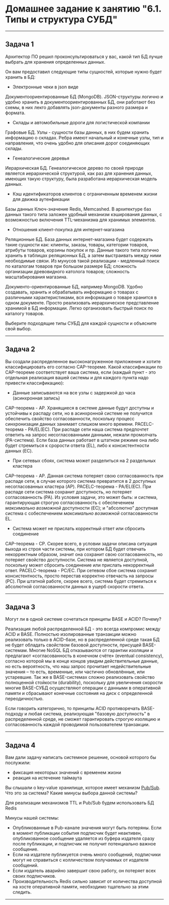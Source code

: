 # Домашнее задание к занятию "6.1. Типы и структура СУБД"

---
## Задача 1

Архитектор ПО решил проконсультироваться у вас, какой тип БД 
лучше выбрать для хранения определенных данных.

Он вам предоставил следующие типы сущностей, которые нужно будет хранить в БД:

- Электронные чеки в json виде

Документоориентированные БД (MongoDB). JSON-структуры логично и удобно хранить в документоориентированных БД, они работают без схемы, в них лекго добавлять json-документы разного размера и формата.

- Склады и автомобильные дороги для логистической компании

Графовые БД. Узлы - сущности базы данных, в них будем хранить информацию о складах. Ребра имеют начальный и конечные узлы, тип и направления, что очень удобно для описания дорог соединяющих склады.

- Генеалогические деревья

Иерархическая БД. Генеалогическое дерево по своей природе является иерархической структурой, как раз для хранения данных, имеющих такую структуру, была разработана иерархическая модель данных.

- Кэш идентификаторов клиентов с ограниченным временем жизни для движка аутенфикации

Базы данных Ключ-значение Redis, Memcashed. В архитектуре баз данных такого типа заложен удобный механизм кэширования данных, с возможностью включения TTL-механизма для хранимых элементов. 

- Отношения клиент-покупка для интернет-магазина

Реляционные БД. База данных интернет-магазина будет содержать такие сущности как: клиенты, заказы, товары, категории товаров, атрибуты товаров, корзины покупок и пр. Данные такого типа логично хранить в таблицах реляционных БД, а затем выстраивать между ними необходимые связи. Из мунусов такой реализации - медленный поиск по каталогам товаров при большом размере БД; сложность организации древовидного католога товаров; сложность масштабирования магазина.

Документо-ориентированные БД, например MongoDB. Удобно создавать, хранить и обрабатывать информацию о товарах с различными характеристиками, вся информация о товаре хранится в одном документе. Просто реализовать иерархическое представление хранимой в БД информации. Легко организовать быстрый поиск по каталогу товаров. 

Выберите подходящие типы СУБД для каждой сущности и объясните свой выбор.

---
## Задача 2

Вы создали распределенное высоконагруженное приложение и хотите классифицировать его согласно 
CAP-теореме. Какой классификации по CAP-теореме соответствует ваша система, если 
(каждый пункт - это отдельная реализация вашей системы и для каждого пункта надо привести классификацию):

- Данные записываются на все узлы с задержкой до часа (асинхронная запись)

CAP-теорема - AP. Хранящиеся в системе данные будут доступны и устойчивы к распаду сети, но в асинхронной системе не получится обеспечить свойство согласованности, поскольку процесс синхронизации данных занимает слишком много времени. 
PACELC-теорема - PA/EL(EC). При распаде сети наша система предпочтет ответить на запрос несогласованными данными, нежали промолчать (PA-система). Если база данных работает в штатном режиме она либо будет стремиться к срорости ответа (EL), либо к консистентности данных (EC).

- При сетевых сбоях, система может разделиться на 2 раздельных кластера

CAP-теорема - AP. Данная система потеряет свою согласованность при распаде сети, в случае которого система превратится в 2 доступных несогласованных кластера (AP).
PACELC-теорема - PA/EL(EC). При распаде сети система сохранит доступность, но потеряет согласованность (PA). Из условия задачи, это может быть: и система, гарантирующая строгую согласованность с обеспечением *максимально возможной* доступности (EC); и "абсолютно" доступная система с собеспечением *максимально возможной* согласованности EL.

- Система может не прислать корректный ответ или сбросить соединение

CAP-теорема - CP. Скорее всего, в условии задачи описана ситуация выхода из строя части системы, при котором БД будет отвечать некорректным образом, значит она сохранит свою согласованность, но потеряет свойство доступности. Система не является доступной, поскольку может сбросить соединение или прислать некорректный ответ.
PACELC-теорема - PС/EС. При сетевом сбое система сохранит консистентность, просто перестав корректно отвечасть на запросы (PC). При штатной работе, скорее всего, система будет стремиться к абсолютной согласованности данных в ущерб скорости ответа.

---
## Задача 3

Могут ли в одной системе сочетаться принципы BASE и ACID? Почему?

Реализация любой распределенной БД - это всегда компромис между ACID и BASE. Полностью изолированные транзакции можно реализовать только в ACID-базе, но в распределенной среде такая БД не будет обладать свойством базовой доступности, присущей BASE-системам. Многие NoSQL БД отказываются от гарантии изоляции и предлагают «согласованность в конечном счёте» (eventual consistency), согласно которой мы в конце концов увидим действительные данные, но есть вероятность, что наш запрос прочитает недействительные значения – то есть, временные, или частично обновлённые, или устаревшие. Так же в BASE-системах сложно реализовать свойство полноценной стойкости (durability), поскольку для увеличения скорости многие BASE-СУБД осуществляют операции с данными в оперативной памяти и сбрасывают конечные состояния на диск с определенной переодичностью.

Если говорить категорично, то принципы ACID противоречать BASE-подходу и любая система, реализующая "базовую доступность" в распределенной среде, не сможет гарантировать строгую изоляцию и согласованность каждой проводимой пользователем транзакции.

---
## Задача 4

Вам дали задачу написать системное решение, основой которого бы послужили:

- фиксация некоторых значений с временем жизни
- реакция на истечение таймаута

Вы слышали о key-value хранилище, которое имеет механизм [Pub/Sub](https://habr.com/ru/post/278237/). 
Что это за система? Какие минусы выбора данной системы?

Для реализации механизмов TTL и Pub/Sub будем использовать БД Redis

Минусы нашей системы:

- Опубликованные в Pub-канале значения могут быть потеряны. Если в момент публикации события подписчик будет неактивен, опубликованное сообщение удаляется из буфера издателя сразу после публикации, и подписчик не получит потенциально важное сообщение.
- Если на издателе публикуется очень много сообщений, подписчики могут не справиться с колличеством получаемых от издателя сообщений.
- Если издатель аварийно завершит свою работу, он потеряет всех своих подписчиков.
- Производительность Redis сильно зависит от количества доступной на хосте оперативной памяти, необходимо тщательно за этим следить.

---

